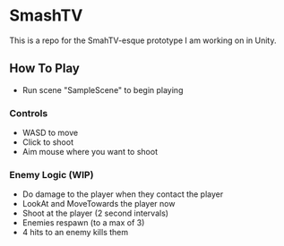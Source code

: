 # SmashTV
This is a repo for the SmahTV-esque prototype I am working on in Unity.

## How To Play
- Run scene "SampleScene" to begin playing

### Controls
- WASD to move
- Click to shoot
- Aim mouse where you want to shoot

### Enemy Logic (WIP)
- Do damage to the player when they contact the player
- LookAt and MoveTowards the player now
- Shoot at the player (2 second intervals)
- Enemies respawn (to a max of 3)
- 4 hits to an enemy kills them
